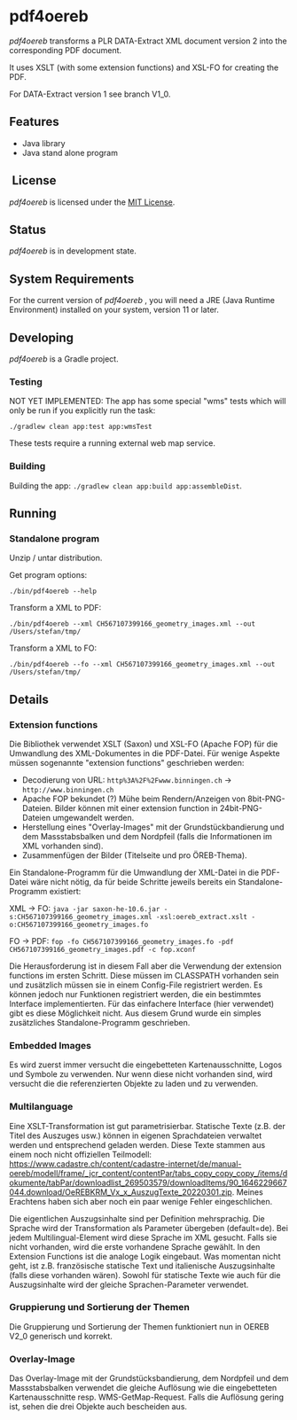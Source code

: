 # pdf4oereb 

_pdf4oereb_ transforms a PLR DATA-Extract XML document version 2 into the corresponding PDF document.

It uses XSLT (with some extension functions) and XSL-FO for creating the PDF.

For DATA-Extract version 1 see branch V1_0.

## Features
* Java library
* Java stand alone program

##  License

_pdf4oereb_ is licensed under the [MIT License](LICENSE).

## Status

_pdf4oereb_  is in development state.

## System Requirements

For the current version of _pdf4oereb_ , you will need a JRE (Java Runtime Environment) installed on your system, version 11 or later.

## Developing

_pdf4oereb_ is a Gradle project.

### Testing

NOT YET IMPLEMENTED: The app has some special "wms" tests which will only be run if you explicitly run the task:

```
./gradlew clean app:test app:wmsTest
```

These tests require a running external web map service.

### Building

Building the app: `./gradlew clean app:build app:assembleDist`.

## Running

### Standalone program

Unzip / untar distribution.

Get program options:
```
./bin/pdf4oereb --help
```

Transform a XML to PDF:
```
./bin/pdf4oereb --xml CH567107399166_geometry_images.xml --out /Users/stefan/tmp/
```

Transform a XML to FO:
```
./bin/pdf4oereb --fo --xml CH567107399166_geometry_images.xml --out /Users/stefan/tmp/
```

## Details
### Extension functions
Die Bibliothek verwendet XSLT (Saxon) und XSL-FO (Apache FOP) für die Umwandlung des XML-Dokumentes in die PDF-Datei. Für wenige Aspekte müssen sogenannte "extension functions" geschrieben werden:

- Decodierung von URL: `http%3A%2F%2Fwww.binningen.ch` -> `http://www.binningen.ch`
- Apache FOP bekundet (?) Mühe beim Rendern/Anzeigen von 8bit-PNG-Dateien. Bilder können mit einer extension function in 24bit-PNG-Dateien umgewandelt werden.
- Herstellung eines "Overlay-Images" mit der Grundstückbandierung und dem Massstabsbalken und dem Nordpfeil (falls die Informationen im XML vorhanden sind).
- Zusammenfügen der Bilder (Titelseite und pro ÖREB-Thema).

Ein Standalone-Programm für die Umwandlung der XML-Datei in die PDF-Datei wäre nicht nötig, da für beide Schritte jeweils bereits ein Standalone-Programm existiert:

XML -> FO: `java -jar saxon-he-10.6.jar -s:CH567107399166_geometry_images.xml -xsl:oereb_extract.xslt -o:CH567107399166_geometry_images.fo`

FO -> PDF: `fop -fo CH567107399166_geometry_images.fo -pdf CH567107399166_geometry_images.pdf -c fop.xconf`

Die Herausforderung ist in diesem Fall aber die Verwendung der extension functions im ersten Schritt. Diese müssen im CLASSPATH vorhanden sein und zusätzlich müssen sie in einem Config-File registriert werden. Es können jedoch nur Funktionen registriert werden, die ein bestimmtes Interface implementierten. Für das einfachere Interface (hier verwendet) gibt es diese Möglichkeit nicht. Aus diesem Grund wurde ein simples zusätzliches Standalone-Programm geschrieben.

### Embedded Images
Es wird zuerst immer versucht die eingebetteten Kartenausschnitte, Logos und Symbole zu verwenden. Nur wenn diese nicht vorhanden sind, wird versucht die die referenzierten Objekte zu laden und zu verwenden.

### Multilanguage
Eine XSLT-Transformation ist gut parametrisierbar. Statische Texte (z.B. der Titel des Auszuges usw.) können in eigenen Sprachdateien verwaltet werden und entsprechend geladen werden. Diese Texte stammen aus einem noch nicht offiziellen Teilmodell: https://www.cadastre.ch/content/cadastre-internet/de/manual-oereb/modell/frame/_jcr_content/contentPar/tabs_copy_copy_copy_/items/dokumente/tabPar/downloadlist_269503579/downloadItems/90_1646229667044.download/OeREBKRM_Vx_x_AuszugTexte_20220301.zip. Meines Erachtens haben sich aber noch ein paar wenige Fehler eingeschlichen.

Die eigentlichen Auszugsinhalte sind per Definition mehrsprachig. Die Sprache wird der Transformation als Parameter übergeben (default=de). Bei jedem Multilingual-Element wird diese Sprache im XML gesucht. Falls sie nicht vorhanden, wird die erste vorhandene Sprache gewählt. In den Extension Functions ist die analoge Logik eingebaut. Was momentan nicht geht, ist z.B. französische statische Text und italienische Auszugsinhalte (falls diese vorhanden wären). Sowohl für statische Texte wie auch für die Auszugsinhalte wird der gleiche Sprachen-Parameter verwendet.

### Gruppierung und Sortierung der Themen
Die Gruppierung und Sortierung der Themen funktioniert nun in OEREB V2_0 generisch und korrekt.

### Overlay-Image
Das Overlay-Image mit der Grundstücksbandierung, dem Nordpfeil und dem Massstabsbalken verwendet die gleiche Auflösung wie die eingebetteten Kartenausschnitte resp. WMS-GetMap-Request. Falls die Auflösung gering ist, sehen die drei Objekte auch bescheiden aus.

